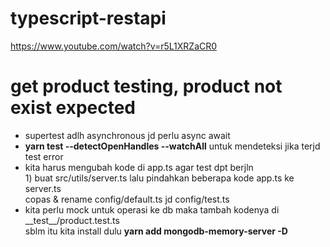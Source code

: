 # typescript-restapi
https://www.youtube.com/watch?v=r5L1XRZaCR0<br>
<h1>get product testing, product not exist expected</h1>
<ul>
    <li>supertest adlh asynchronous jd perlu async await</li>
    <li><b>yarn test --detectOpenHandles --watchAll</b> untuk mendeteksi jika terjd test error</li>
    <li>kita harus mengubah kode di app.ts agar test dpt berjln<br>1) buat src/utils/server.ts lalu pindahkan beberapa kode app.ts ke server.ts<br>copas & rename config/default.ts jd config/test.ts</li>
    <li>kita perlu mock untuk operasi ke db maka tambah kodenya di __test__/product.test.ts<br>
    sblm itu kita install dulu <b>yarn add mongodb-memory-server -D</b></li>
</ul>
